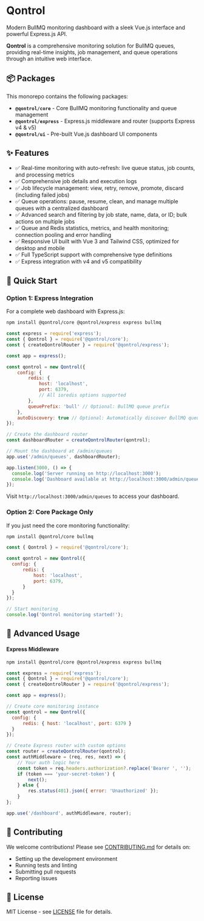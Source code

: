 # Qontrol

Modern BullMQ monitoring dashboard with a sleek Vue.js interface and powerful Express.js API.

**Qontrol** is a comprehensive monitoring solution for BullMQ queues, providing real-time insights, job management, and queue operations through an intuitive web interface.

## 📦 Packages

This monorepo contains the following packages:

- **`@qontrol/core`** - Core BullMQ monitoring functionality and queue management
- **`@qontrol/express`** - Express.js middleware and router (supports Express v4 & v5)
- **`@qontrol/ui`** - Pre-built Vue.js dashboard UI components

## ✨ Features

- ✅ Real-time monitoring with auto-refresh: live queue status, job counts, and processing metrics
- ✅ Comprehensive job details and execution logs
- ✅ Job lifecycle management: view, retry, remove, promote, discard (including failed jobs)
- ✅ Queue operations: pause, resume, clean, and manage multiple queues with a centralized dashboard
- ✅ Advanced search and filtering by job state, name, data, or ID; bulk actions on multiple jobs
- ✅ Queue and Redis statistics, metrics, and health monitoring; connection pooling and error handling
- ✅ Responsive UI built with Vue 3 and Tailwind CSS, optimized for desktop and mobile
- ✅ Full TypeScript support with comprehensive type definitions
- ✅ Express integration with v4 and v5 compatibility

## 🚀 Quick Start

### Option 1: Express Integration

For a complete web dashboard with Express.js:

```bash
npm install @qontrol/core @qontrol/express express bullmq
```

```javascript
const express = require('express');
const { Qontrol } = require('@qontrol/core');
const { createQontrolRouter } = require('@qontrol/express');

const app = express();

const qontrol = new Qontrol({
    config: {
        redis: {
            host: 'localhost',
            port: 6379,
            // All ioredis options supported
        },
        queuePrefix: 'bull' // Optional: BullMQ queue prefix
    },
    autoDiscovery: true // Optional: Automatically discover BullMQ queues. False by default. Use qontrol.addQueue() to manually add queues.
});

// Create the dashboard router
const dashboardRouter = createQontrolRouter(qontrol);

// Mount the dashboard at /admin/queues
app.use('/admin/queues', dashboardRouter);

app.listen(3000, () => {
  console.log('Server running on http://localhost:3000');
  console.log('Dashboard available at http://localhost:3000/admin/queues');
});
```

Visit `http://localhost:3000/admin/queues` to access your dashboard.

### Option 2: Core Package Only

If you just need the core monitoring functionality:

```bash
npm install @qontrol/core bullmq
```

```javascript
const { Qontrol } = require('@qontrol/core');

const qontrol = new Qontrol({
  config: {
      redis: {
          host: 'localhost',
          port: 6379,
      }
  }
});

// Start monitoring
console.log('Qontrol monitoring started!');
```

## 🔧 Advanced Usage

#### Express Middleware

```bash
npm install @qontrol/core @qontrol/express express bullmq
```

```javascript
const express = require('express');
const { Qontrol } = require('@qontrol/core');
const { createQontrolRouter } = require('@qontrol/express');

const app = express();

// Create core monitoring instance
const qontrol = new Qontrol({
  config: {
      redis: { host: 'localhost', port: 6379 }
  }
});

// Create Express router with custom options
const router = createQontrolRouter(qontrol);
const authMiddleware = (req, res, next) => {
    // Your auth logic here
    const token = req.headers.authorization?.replace('Bearer ', '');
    if (token === 'your-secret-token') {
        next();
    } else {
        res.status(401).json({ error: 'Unauthorized' });
    }
};

app.use('/dashboard', authMiddleware, router);
```

## 🤝 Contributing

We welcome contributions! Please see [CONTRIBUTING.md](./CONTRIBUTING.md) for details on:

- Setting up the development environment
- Running tests and linting
- Submitting pull requests
- Reporting issues

## 📄 License

MIT License - see [LICENSE](./LICENSE) file for details.
